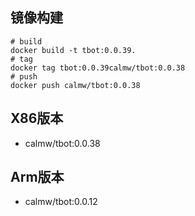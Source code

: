 ## 镜像构建

``` shell
# build 
docker build -t tbot:0.0.39. 
# tag
docker tag tbot:0.0.39calmw/tbot:0.0.38
# push
docker push calmw/tbot:0.0.38
```

## X86版本

- calmw/tbot:0.0.38

## Arm版本

- calmw/tbot:0.0.12
